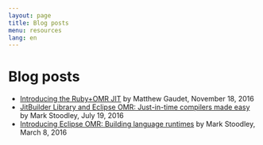 ```yaml
---
layout: page
title: Blog posts
menu: resources
lang: en
---
```


[//]: # "*********************************************************************"
[//]: # "*"
[//]: # "*  Copyright IBM Corp. 2016  All Rights Reserved."
[//]: # "*"
[//]: # "*  This program and the accompanying materials are made available"
[//]: # "*  under the terms of the Eclipse Public License v1.0 and"
[//]: # "*  Apache License v2.0 which accompanies this distribution."
[//]: # "*"
[//]: # "*      The Eclipse Public License is available at"
[//]: # "*      http://www.eclipse.org/legal/epl-v10.html"
[//]: # "*"
[//]: # "*      The Apache License v2.0 is available at"
[//]: # "*      http://www.opensource.org/licenses/apache2.0.php"
[//]: # "*"
[//]: # "*  Contributors:"
[//]: # "*    <First author> - initial implementation and documentation"
[//]: # "*********************************************************************"

# Blog posts

- [Introducing the Ruby+OMR JIT](https://developer.ibm.com/open/2016/11/18/introducing-ruby-jit/) by Matthew Gaudet, November 18, 2016
- [JitBuilder Library and Eclipse OMR: Just-in-time compilers made easy](https://developer.ibm.com/open/2016/07/19/jitbuilder-library-and-eclipse-omr-just-in-time-compilers-made-easy/) by Mark Stoodley, July 19, 2016
- [Introducing Eclipse OMR: Building language runtimes](https://developer.ibm.com/open/2016/03/08/introducing-omr-building-language-runtimes/) by Mark Stoodley, March 8, 2016
